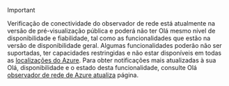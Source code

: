 > [!IMPORTANT]
> Verificação de conectividade do observador de rede está atualmente na versão de pré-visualização pública e poderá não ter Olá mesmo nível de disponibilidade e fiabilidade, tal como as funcionalidades que estão na versão de disponibilidade geral. Algumas funcionalidades poderão não ser suportadas, ter capacidades restringidas e não estar disponíveis em todas as [localizações do Azure](https://azure.microsoft.com/regions/). Para obter notificações mais atualizadas à sua Olá, disponibilidade e o estado desta funcionalidade, consulte Olá [observador de rede de Azure atualiza](https://azure.microsoft.com/updates/?product=network-watcher) página. 
